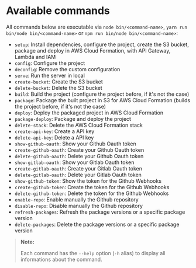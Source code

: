 Available commands
==================

All commands below are executable via `node bin/<command-name>`, `yarn run bin/node bin/<command-name>`
or `npm run bin/node bin/<command-name>`:

- `setup`: Install dependencies, configure the project, create the S3 bucket, package and deploy in
  AWS Cloud Formation, with API Gateway, Lambda and IAM
- `config`: Configure the project
- `deconfig`: Remove the custom configuration
- `serve`: Run the server in local
- `create-bucket`: Create the S3 bucket
- `delete-bucket`: Delete the S3 bucket
- `build`: Build the project (configure the project before, if it's not the case)
- `package`: Package the built project in S3 for AWS Cloud Formation (builds the project before, if it's not the case)
- `deploy`: Deploy the packaged project in AWS Cloud Formation
- `package-deploy`: Package and deploy the project
- `delete-stack`: Delete the AWS Cloud Formation stack
- `create-api-key`: Create a API key
- `delete-api-key`: Delete a API key
- `show-github-oauth`: Show your Github Oauth token
- `create-github-oauth`: Create your Github Oauth token
- `delete-github-oauth`: Delete your Github Oauth token
- `show-gitlab-oauth`: Show your Gitlab Oauth token
- `create-gitlab-oauth`: Create your Gitlab Oauth token
- `delete-gitlab-oauth`: Delete your Gitlab Oauth token
- `show-github-token`: Show the token for the Github Webhooks
- `create-github-token`: Create the token for the Github Webhooks
- `delete-github-token`: Delete the token for the Github Webhooks
- `enable-repo`: Enable manually the Github repository
- `disable-repo`: Disable manually the Github repository
- `refresh-packages`: Refresh the package versions or a specific package version
- `delete-packages`: Delete the package versions or a specific package version

> **Note:**
>
> Each command has the `--help` option (`-h` alias) to display all informations about the command.
